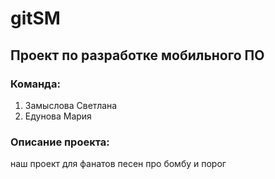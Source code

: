 # gitSM
## Проект по разработке мобильного ПО 
### Команда:
1. Замыслова Светлана
2. Едунова Мария
### Описание проекта:
наш проект для фанатов песен про бомбу и порог
